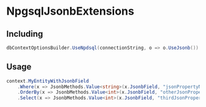 # NpgsqlJsonbExtensions

## Including

```csharp
dbContextOptionsBuilder.UseNpdsql(connectionString, o => o.UseJsonb())
```

## Usage

```csharp
context.MyEntityWithJsonbField
	.Where(x => JsonbMethods.Value<string>(x.JsonbField, "jsonPropertyName") == "someValue")
	.OrderBy(x => JsonbMethods.Value<int>(x.JsonbField, "otherJsonPropertyName"))
	.Select(x => JsonbMethods.Value<int>(x.JsonbField, "thirdJsonPropertyName").ToList();
```
